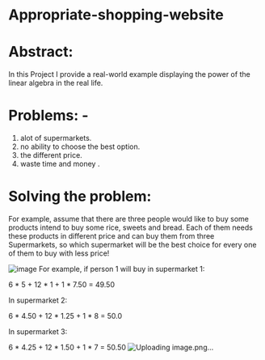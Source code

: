 # Appropriate-shopping-website

# Abstract: 
In this Project I provide a real-world example displaying the power of the linear algebra in the real life.
# Problems: -
  1. alot of supermarkets.
  2. no ability to choose the best option.
  3. the different price.
  4. waste time and money .
# Solving the problem:
  For example, assume that there are three people would like to buy some products
  intend to buy some rice, sweets and bread. Each of them needs these products in
  different price and can buy them from three Supermarkets, so which supermarket
  will be the best choice for every one of them to buy with less price!
  
![image](https://github.com/zayedhemaid2002/Appropriate-shopping-website/assets/126354536/1a5a146d-66dd-44cd-9daa-415a4e344fa8)
For example, if person 1 will buy
in supermarket 1:

6 * 5 + 12 * 1 + 1 * 7.50 = 49.50

In supermarket 2:

6 * 4.50 + 12 * 1.25 + 1 * 8 = 50.0

In supermarket 3:

6 * 4.25 + 12 * 1.50 + 1 * 7 = 50.50
![Uploading image.png…]()

